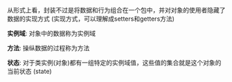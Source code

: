 从形式上看，封装不过是将数据和行为组合在一个包中，并对对象的使用者隐藏了数据的实现方式 (实现方式，可以理解成setters和getters方法)

**实例域**: 对象中的数据称为实例域

**方法**: 操纵数据的过程称为方法

**状态**: 对于类实例(对象)都有一组特定的实例域值，这些值的集合就是这个对象的当前状态 (state)